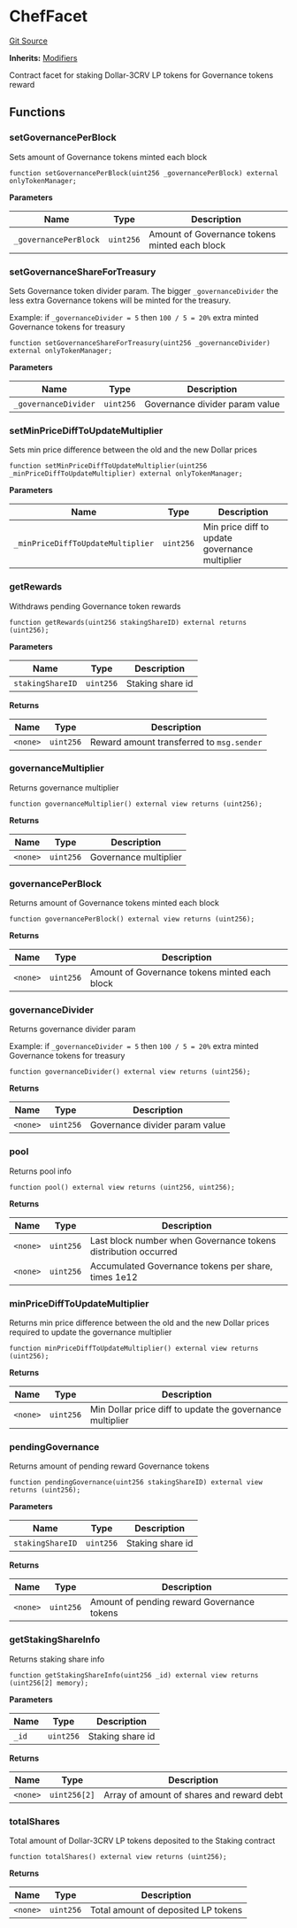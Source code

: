 # ChefFacet
[Git Source](https://github.com/ubiquity/ubiquity-dollar/blob/10739ec9952bac4f588bde7bc4ca191d941f1dc7/src/dollar/facets/ChefFacet.sol)

**Inherits:**
[Modifiers](/src/dollar/libraries/LibAppStorage.sol/contract.Modifiers.md)

Contract facet for staking Dollar-3CRV LP tokens for Governance tokens reward


## Functions
### setGovernancePerBlock

Sets amount of Governance tokens minted each block


```solidity
function setGovernancePerBlock(uint256 _governancePerBlock) external onlyTokenManager;
```
**Parameters**

|Name|Type|Description|
|----|----|-----------|
|`_governancePerBlock`|`uint256`|Amount of Governance tokens minted each block|


### setGovernanceShareForTreasury

Sets Governance token divider param. The bigger `_governanceDivider` the less extra
Governance tokens will be minted for the treasury.

Example: if `_governanceDivider = 5` then `100 / 5 = 20%` extra minted Governance tokens for treasury


```solidity
function setGovernanceShareForTreasury(uint256 _governanceDivider) external onlyTokenManager;
```
**Parameters**

|Name|Type|Description|
|----|----|-----------|
|`_governanceDivider`|`uint256`|Governance divider param value|


### setMinPriceDiffToUpdateMultiplier

Sets min price difference between the old and the new Dollar prices


```solidity
function setMinPriceDiffToUpdateMultiplier(uint256 _minPriceDiffToUpdateMultiplier) external onlyTokenManager;
```
**Parameters**

|Name|Type|Description|
|----|----|-----------|
|`_minPriceDiffToUpdateMultiplier`|`uint256`|Min price diff to update governance multiplier|


### getRewards

Withdraws pending Governance token rewards


```solidity
function getRewards(uint256 stakingShareID) external returns (uint256);
```
**Parameters**

|Name|Type|Description|
|----|----|-----------|
|`stakingShareID`|`uint256`|Staking share id|

**Returns**

|Name|Type|Description|
|----|----|-----------|
|`<none>`|`uint256`|Reward amount transferred to `msg.sender`|


### governanceMultiplier

Returns governance multiplier


```solidity
function governanceMultiplier() external view returns (uint256);
```
**Returns**

|Name|Type|Description|
|----|----|-----------|
|`<none>`|`uint256`|Governance multiplier|


### governancePerBlock

Returns amount of Governance tokens minted each block


```solidity
function governancePerBlock() external view returns (uint256);
```
**Returns**

|Name|Type|Description|
|----|----|-----------|
|`<none>`|`uint256`|Amount of Governance tokens minted each block|


### governanceDivider

Returns governance divider param

Example: if `_governanceDivider = 5` then `100 / 5 = 20%` extra minted Governance tokens for treasury


```solidity
function governanceDivider() external view returns (uint256);
```
**Returns**

|Name|Type|Description|
|----|----|-----------|
|`<none>`|`uint256`|Governance divider param value|


### pool

Returns pool info


```solidity
function pool() external view returns (uint256, uint256);
```
**Returns**

|Name|Type|Description|
|----|----|-----------|
|`<none>`|`uint256`|Last block number when Governance tokens distribution occurred|
|`<none>`|`uint256`|Accumulated Governance tokens per share, times 1e12|


### minPriceDiffToUpdateMultiplier

Returns min price difference between the old and the new Dollar prices
required to update the governance multiplier


```solidity
function minPriceDiffToUpdateMultiplier() external view returns (uint256);
```
**Returns**

|Name|Type|Description|
|----|----|-----------|
|`<none>`|`uint256`|Min Dollar price diff to update the governance multiplier|


### pendingGovernance

Returns amount of pending reward Governance tokens


```solidity
function pendingGovernance(uint256 stakingShareID) external view returns (uint256);
```
**Parameters**

|Name|Type|Description|
|----|----|-----------|
|`stakingShareID`|`uint256`|Staking share id|

**Returns**

|Name|Type|Description|
|----|----|-----------|
|`<none>`|`uint256`|Amount of pending reward Governance tokens|


### getStakingShareInfo

Returns staking share info


```solidity
function getStakingShareInfo(uint256 _id) external view returns (uint256[2] memory);
```
**Parameters**

|Name|Type|Description|
|----|----|-----------|
|`_id`|`uint256`|Staking share id|

**Returns**

|Name|Type|Description|
|----|----|-----------|
|`<none>`|`uint256[2]`|Array of amount of shares and reward debt|


### totalShares

Total amount of Dollar-3CRV LP tokens deposited to the Staking contract


```solidity
function totalShares() external view returns (uint256);
```
**Returns**

|Name|Type|Description|
|----|----|-----------|
|`<none>`|`uint256`|Total amount of deposited LP tokens|


